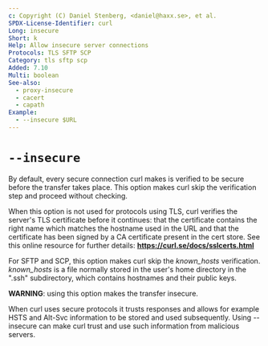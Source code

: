 ```yaml
---
c: Copyright (C) Daniel Stenberg, <daniel@haxx.se>, et al.
SPDX-License-Identifier: curl
Long: insecure
Short: k
Help: Allow insecure server connections
Protocols: TLS SFTP SCP
Category: tls sftp scp
Added: 7.10
Multi: boolean
See-also:
  - proxy-insecure
  - cacert
  - capath
Example:
  - --insecure $URL
---
```


# `--insecure`

By default, every secure connection curl makes is verified to be secure before
the transfer takes place. This option makes curl skip the verification step
and proceed without checking.

When this option is not used for protocols using TLS, curl verifies the
server's TLS certificate before it continues: that the certificate contains
the right name which matches the hostname used in the URL and that the
certificate has been signed by a CA certificate present in the cert store. See
this online resource for further details:
**https://curl.se/docs/sslcerts.html**

For SFTP and SCP, this option makes curl skip the *known_hosts* verification.
*known_hosts* is a file normally stored in the user's home directory in the
".ssh" subdirectory, which contains hostnames and their public keys.

**WARNING**: using this option makes the transfer insecure.

When curl uses secure protocols it trusts responses and allows for example
HSTS and Alt-Svc information to be stored and used subsequently. Using
--insecure can make curl trust and use such information from malicious
servers.
